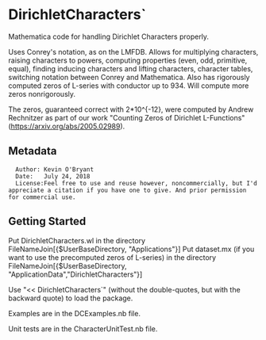 # DirichletCharacters`

Mathematica code for handling Dirichlet Characters properly.

Uses Conrey's notation, as on the LMFDB. Allows for multiplying characters, raising characters to powers, computing properties (even, odd, primitive, equal), finding inducing characters and lifting characters, character tables, switching notation between Conrey and Mathematica. Also has rigorously computed zeros of L-series with conductor up to 934. Will compute more zeros nonrigorously.

The zeros, guaranteed correct with 2*10^{-12}, were computed by Andrew Rechnitzer as part of our work "Counting Zeros of Dirichlet L-Functions" (https://arxiv.org/abs/2005.02989).

## Metadata
      Author: Kevin O'Bryant
      Date:   July 24, 2018
      License:Feel free to use and reuse however, noncommercially, but I'd appreciate a citation if you have one to give. And prior permission for commercial use.

## Getting Started
Put DirichletCharacters.wl in the directory FileNameJoin[{$UserBaseDirectory, "Applications"}]
Put dataset.mx (if you want to use the precomputed zeros of L-series) in the directory FileNameJoin[{$UserBaseDirectory, "ApplicationData","DirichletCharacters"}]

Use "<< DirichletCharacters`" (without the double-quotes, but with the backward quote) to load the package.

Examples are in the DCExamples.nb file.

Unit tests are in the CharacterUnitTest.nb file.
